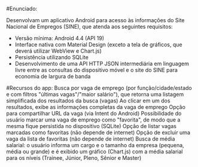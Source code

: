 #Enunciado:

Desenvolvam um aplicativo Android para acesso às informações do Site Nacional de Empregos (SINE), que atenda aos seguintes requisitos:

- Versão mínima: Android 4.4 (API 19)
- Interface nativa com Material Design (exceto a tela de gráficos, que deverá utilizar WebView e Chart.js)
- Persistência utilizando SQLite
- Desenvolvimento de uma API HTTP JSON intermediária em linguagem livre entre as consultas do dispositivo móvel e o site do SINE para economia de largura de banda

#Recursos do app:
Busca por vaga de emprego (por função/cidade/estado e com filtros "últimas vagas"/"maior salário"), que retorna uma listagem simplificada dos resultados da busca (vagas)
Ao clicar em um dos resultados, exibe as informações completas da vaga de emprego
Opção para compartilhar URL da vaga (via Intent do Android)
Possibilidade do usuário marcar uma vaga de emprego como "favorita", de modo que a mesma fique persistida no dispositivo (SQLite)
Opção de listar vagas marcadas como favoritas (não depende de internet)
Opção de excluir uma vaga da lista de favoritas (não depende de internet)
Busca de média salarial: o usuário informa um cargo e o tamanho da empresa (pequena, média ou grande) e é exibido um gráfico (Chart.js) com a média salarial para os níveis (Trainee, Júnior, Pleno, Sênior e Master)

